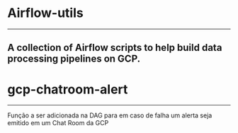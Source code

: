 # Airflow-utils
---
A collection of Airflow scripts to help build data processing pipelines on GCP.
---
# gcp-chatroom-alert
---
Função a ser adicionada na DAG para em caso de falha um alerta seja emitido em um Chat Room da GCP
